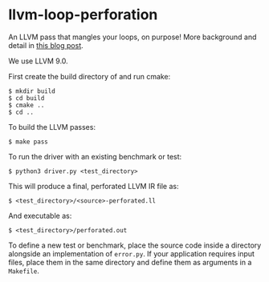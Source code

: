 # llvm-loop-perforation

An LLVM pass that mangles your loops, on purpose! More background and detail in [this blog post][6120].

We use LLVM 9.0.

First create the build directory of and run cmake: 

    $ mkdir build
    $ cd build
    $ cmake ..
    $ cd ..

To build the LLVM passes:

    $ make pass

To run the driver with an existing benchmark or test:

    $ python3 driver.py <test_directory>

This will produce a final, perforated LLVM IR file as:

    $ <test_directory>/<source>-perforated.ll

And executable as:

    $ <test_directory>/perforated.out

To define a new test or benchmark, place the source code inside a directory alongside an implementation of `error.py`. If your application requires input files, place them in the same directory and define them as arguments in a `Makefile`.

[6120]: https://www.cs.cornell.edu/courses/cs6120/2019fa/blog/loop-perforation/
